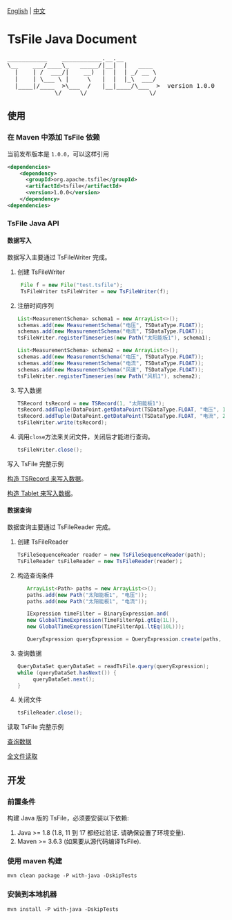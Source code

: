<!--

    Licensed to the Apache Software Foundation (ASF) under one
    or more contributor license agreements.  See the NOTICE file
    distributed with this work for additional information
    regarding copyright ownership.  The ASF licenses this file
    to you under the Apache License, Version 2.0 (the
    "License"); you may not use this file except in compliance
    with the License.  You may obtain a copy of the License at

        http://www.apache.org/licenses/LICENSE-2.0

    Unless required by applicable law or agreed to in writing,
    software distributed under the License is distributed on an
    "AS IS" BASIS, WITHOUT WARRANTIES OR CONDITIONS OF ANY
    KIND, either express or implied.  See the License for the
    specific language governing permissions and limitations
    under the License.

-->

[English](./README.md) | [中文](./README-zh.md)
# TsFile Java Document
<pre>
___________    ___________.__.__          
\__    ___/____\_   _____/|__|  |   ____  
  |    | /  ___/|    __)  |  |  | _/ __ \ 
  |    | \___ \ |     \   |  |  |_\  ___/ 
  |____|/____  >\___  /   |__|____/\___  >  version 1.0.0
             \/     \/                 \/  
</pre>

## 使用

### 在 Maven 中添加 TsFile 依赖

当前发布版本是 `1.0.0`，可以这样引用

```xml  
<dependencies>
    <dependency>
      <groupId>org.apache.tsfile</groupId>
      <artifactId>tsfile</artifactId>
      <version>1.0.0</version>
    </dependency>
<dependencies>
```


### TsFile Java API

#### 数据写入

数据写入主要通过 TsFileWriter 完成。

1. 创建 TsFileWriter

   ```java
    File f = new File("test.tsfile");
    TsFileWriter tsFileWriter = new TsFileWriter(f);
    ```

2. 注册时间序列
    
   ```java
   List<MeasurementSchema> schema1 = new ArrayList<>();
   schemas.add(new MeasurementSchema("电压", TSDataType.FLOAT));
   schemas.add(new MeasurementSchema("电流", TSDataType.FLOAT));
   tsFileWriter.registerTimeseries(new Path("太阳能板1"), schema1);
   
   List<MeasurementSchema> schema2 = new ArrayList<>();
   schemas.add(new MeasurementSchema("电压", TSDataType.FLOAT));
   schemas.add(new MeasurementSchema("电流", TSDataType.FLOAT));
   schemas.add(new MeasurementSchema("风速", TSDataType.FLOAT));
   tsFileWriter.registerTimeseries(new Path("风机1"), schema2);
   ```

3. 写入数据
  
    ```java
   TSRecord tsRecord = new TSRecord(1, "太阳能板1");
   tsRecord.addTuple(DataPoint.getDataPoint(TSDataType.FLOAT, "电压", 1.1f));
   tsRecord.addTuple(DataPoint.getDataPoint(TSDataType.FLOAT, "电流", 2.2f));
   tsFileWriter.write(tsRecord);
   ```

4. 调用`close`方法来关闭文件，关闭后才能进行查询。

    ```java
    tsFileWriter.close();
    ```

写入 TsFile 完整示例

[构造 TSRecord 来写入数据](../examples/src/main/java/org/apache/tsfile/TsFileWriteAlignedWithTSRecord.java)。

[构造 Tablet 来写入数据](../examples/src/main/java/org/apache/tsfile/TsFileWriteAlignedWithTablet.java)。


#### 数据查询

数据查询主要通过 TsFileReader 完成。

1. 创建 TsFileReader

   ```java
   TsFileSequenceReader reader = new TsFileSequenceReader(path);
   TsFileReader tsFileReader = new TsFileReader(reader)；
   ```

2. 构造查询条件

   ```java
      ArrayList<Path> paths = new ArrayList<>();
      paths.add(new Path("太阳能板1", "电压"));
      paths.add(new Path("太阳能板1", "电流"));
   
      IExpression timeFilter = BinaryExpression.and(
      new GlobalTimeExpression(TimeFilterApi.gtEq(1L)),
      new GlobalTimeExpression(TimeFilterApi.ltEq(10L)));
   
      QueryExpression queryExpression = QueryExpression.create(paths, timeFilter);
   ```

3. 查询数据

   ```java
   QueryDataSet queryDataSet = readTsFile.query(queryExpression);
   while (queryDataSet.hasNext()) {
        queryDataSet.next();
   }
   ```

4. 关闭文件

   ```java
   tsFileReader.close();
   ```

读取 TsFile 完整示例

[查询数据](../examples/src/main/java/org/apache/tsfile/TsFileRead.java)

[全文件读取](../examples/src/main/java/org/apache/tsfile/TsFileSequenceRead.java)


## 开发

### 前置条件

构建 Java 版的 TsFile，必须要安装以下依赖:

1. Java >= 1.8 (1.8, 11 到 17 都经过验证. 请确保设置了环境变量).
2. Maven >= 3.6.3 (如果要从源代码编译TsFile).


### 使用 maven 构建

```
mvn clean package -P with-java -DskipTests
```

### 安装到本地机器

```
mvn install -P with-java -DskipTests
```
